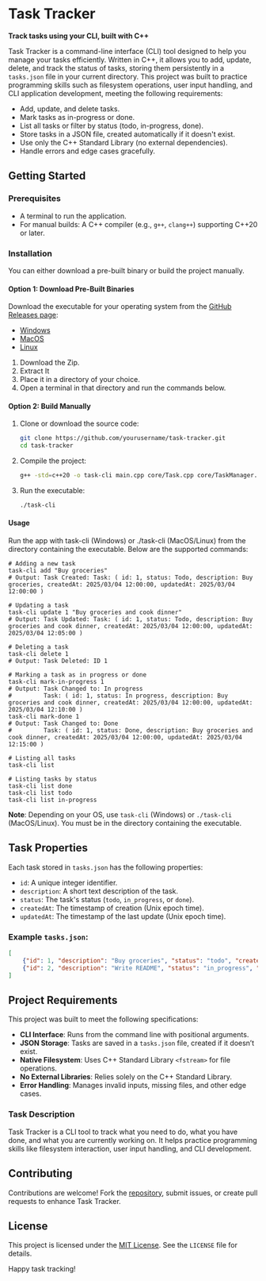 # Task Tracker

**Track tasks using your CLI, built with C++**

Task Tracker is a command-line interface (CLI) tool designed to help you manage your tasks efficiently. Written in C++, it allows you to add, update, delete, and track the status of tasks, storing them persistently in a `tasks.json` file in your current directory. This project was built to practice programming skills such as filesystem operations, user input handling, and CLI application development, meeting the following requirements:

- Add, update, and delete tasks.
- Mark tasks as in-progress or done.
- List all tasks or filter by status (todo, in-progress, done).
- Store tasks in a JSON file, created automatically if it doesn't exist.
- Use only the C++ Standard Library (no external dependencies).
- Handle errors and edge cases gracefully.

## Getting Started

### Prerequisites
- A terminal to run the application.
- For manual builds: A C++ compiler (e.g., `g++`, `clang++`) supporting C++20 or later.

### Installation
You can either download a pre-built binary or build the project manually.

#### Option 1: Download Pre-Built Binaries
Download the executable for your operating system from the [GitHub Releases page](https://github.com/mishevski-k/task-tracker/releases):
- [Windows](https://github.com/mishevski-k/task-tracker/releases/latest/download/task-cli-windows.zip)
- [MacOS](https://github.com/mishevski-k/task-tracker/releases/latest/download/task-cli-macos.zip)
- [Linux](https://github.com/mishevski-k/task-tracker/releases/latest/download/task-cli-linux.zip)

1. Download the Zip.
2. Extract It
3. Place it in a directory of your choice.
4. Open a terminal in that directory and run the commands below.

#### Option 2: Build Manually
1. Clone or download the source code:
   ```bash
   git clone https://github.com/yourusername/task-tracker.git
   cd task-tracker

2. Compile the project:
    ```bash
   g++ -std=c++20 -o task-cli main.cpp core/Task.cpp core/TaskManager.cpp core/TaskStatus.cpp cli/Commands.cpp
   
3. Run the executable:
    ```bash
   ./task-cli

#### Usage
Run the app with task-cli (Windows) or ./task-cli (MacOS/Linux) from the directory containing the executable. Below are the supported commands:

    # Adding a new task
    task-cli add "Buy groceries"
    # Output: Task Created: Task: ( id: 1, status: Todo, description: Buy groceries, createdAt: 2025/03/04 12:00:00, updatedAt: 2025/03/04 12:00:00 )
    
    # Updating a task
    task-cli update 1 "Buy groceries and cook dinner"
    # Output: Task Updated: Task: ( id: 1, status: Todo, description: Buy groceries and cook dinner, createdAt: 2025/03/04 12:00:00, updatedAt: 2025/03/04 12:05:00 )
    
    # Deleting a task
    task-cli delete 1
    # Output: Task Deleted: ID 1
    
    # Marking a task as in progress or done
    task-cli mark-in-progress 1
    # Output: Task Changed to: In progress
    #         Task: ( id: 1, status: In progress, description: Buy groceries and cook dinner, createdAt: 2025/03/04 12:00:00, updatedAt: 2025/03/04 12:10:00 )
    task-cli mark-done 1
    # Output: Task Changed to: Done
    #         Task: ( id: 1, status: Done, description: Buy groceries and cook dinner, createdAt: 2025/03/04 12:00:00, updatedAt: 2025/03/04 12:15:00 )
    
    # Listing all tasks
    task-cli list
    
    # Listing tasks by status
    task-cli list done
    task-cli list todo
    task-cli list in-progress


**Note**: Depending on your OS, use `task-cli` (Windows) or `./task-cli` (MacOS/Linux). You must be in the directory containing the executable.

## Task Properties

Each task stored in `tasks.json` has the following properties:

- `id`: A unique integer identifier.
- `description`: A short text description of the task.
- `status`: The task's status (`todo`, `in_progress`, or `done`).
- `createdAt`: The timestamp of creation (Unix epoch time).
- `updatedAt`: The timestamp of the last update (Unix epoch time).

### Example `tasks.json`:

```json
[
    {"id": 1, "description": "Buy groceries", "status": "todo", "createdAt": 1677654321, "updatedAt": 1677654321},
    {"id": 2, "description": "Write README", "status": "in_progress", "createdAt": 1677654380, "updatedAt": 1677654500}
]
````

## Project Requirements

This project was built to meet the following specifications:

- **CLI Interface**: Runs from the command line with positional arguments.
- **JSON Storage**: Tasks are saved in a `tasks.json` file, created if it doesn’t exist.
- **Native Filesystem**: Uses C++ Standard Library `<fstream>` for file operations.
- **No External Libraries**: Relies solely on the C++ Standard Library.
- **Error Handling**: Manages invalid inputs, missing files, and other edge cases.

### Task Description

Task Tracker is a CLI tool to track what you need to do, what you have done, and what you are currently working on. It helps practice programming skills like filesystem interaction, user input handling, and CLI development.

## Contributing

Contributions are welcome! Fork the [repository](https://github.com/mishevski-k/task-tracker), submit issues, or create pull requests to enhance Task Tracker.

## License

This project is licensed under the [MIT License](https://opensource.org/licenses/MIT). See the `LICENSE` file for details.

Happy task tracking!